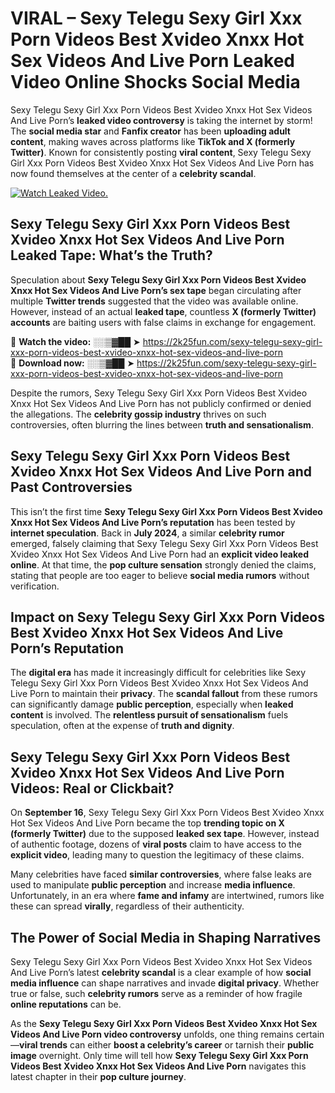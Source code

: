 # VIRAL – Sexy Telegu Sexy Girl Xxx Porn Videos Best Xvideo Xnxx Hot Sex Videos And Live Porn Leaked Video Online Shocks Social Media 

Sexy Telegu Sexy Girl Xxx Porn Videos Best Xvideo Xnxx Hot Sex Videos And Live Porn’s **leaked video controversy** is taking the internet by storm! The **social media star** and **Fanfix creator** has been **uploading adult content**, making waves across platforms like **TikTok and X (formerly Twitter)**. Known for consistently posting **viral content**, Sexy Telegu Sexy Girl Xxx Porn Videos Best Xvideo Xnxx Hot Sex Videos And Live Porn has now found themselves at the center of a **celebrity scandal**.  

[![Watch Leaked Video.](https://miro.medium.com/v2/resize:fit:828/format:webp/1*cilzJN44JGOrTw9NJCrNHA.gif "Watch Leaked Video")](https://2k25fun.com/sexy-telegu-sexy-girl-xxx-porn-videos-best-xvideo-xnxx-hot-sex-videos-and-live-porn)

## **Sexy Telegu Sexy Girl Xxx Porn Videos Best Xvideo Xnxx Hot Sex Videos And Live Porn Leaked Tape: What’s the Truth?**  
Speculation about **Sexy Telegu Sexy Girl Xxx Porn Videos Best Xvideo Xnxx Hot Sex Videos And Live Porn’s sex tape** began circulating after multiple **Twitter trends** suggested that the video was available online. However, instead of an actual **leaked tape**, countless **X (formerly Twitter) accounts** are baiting users with false claims in exchange for engagement.  

🔹 **Watch the video:** ░░▒▓██ ➤ https://2k25fun.com/sexy-telegu-sexy-girl-xxx-porn-videos-best-xvideo-xnxx-hot-sex-videos-and-live-porn  
🔹 **Download now:** ░░▒▓██ ➤ https://2k25fun.com/sexy-telegu-sexy-girl-xxx-porn-videos-best-xvideo-xnxx-hot-sex-videos-and-live-porn  

Despite the rumors, Sexy Telegu Sexy Girl Xxx Porn Videos Best Xvideo Xnxx Hot Sex Videos And Live Porn has not publicly confirmed or denied the allegations. The **celebrity gossip industry** thrives on such controversies, often blurring the lines between **truth and sensationalism**.  

## **Sexy Telegu Sexy Girl Xxx Porn Videos Best Xvideo Xnxx Hot Sex Videos And Live Porn and Past Controversies**  
This isn’t the first time **Sexy Telegu Sexy Girl Xxx Porn Videos Best Xvideo Xnxx Hot Sex Videos And Live Porn’s reputation** has been tested by **internet speculation**. Back in **July 2024**, a similar **celebrity rumor** emerged, falsely claiming that Sexy Telegu Sexy Girl Xxx Porn Videos Best Xvideo Xnxx Hot Sex Videos And Live Porn had an **explicit video leaked online**. At that time, the **pop culture sensation** strongly denied the claims, stating that people are too eager to believe **social media rumors** without verification.  

## **Impact on Sexy Telegu Sexy Girl Xxx Porn Videos Best Xvideo Xnxx Hot Sex Videos And Live Porn’s Reputation**  
The **digital era** has made it increasingly difficult for celebrities like Sexy Telegu Sexy Girl Xxx Porn Videos Best Xvideo Xnxx Hot Sex Videos And Live Porn to maintain their **privacy**. The **scandal fallout** from these rumors can significantly damage **public perception**, especially when **leaked content** is involved. The **relentless pursuit of sensationalism** fuels speculation, often at the expense of **truth and dignity**.  

## **Sexy Telegu Sexy Girl Xxx Porn Videos Best Xvideo Xnxx Hot Sex Videos And Live Porn Videos: Real or Clickbait?**  
On **September 16**, Sexy Telegu Sexy Girl Xxx Porn Videos Best Xvideo Xnxx Hot Sex Videos And Live Porn became the top **trending topic on X (formerly Twitter)** due to the supposed **leaked sex tape**. However, instead of authentic footage, dozens of **viral posts** claim to have access to the **explicit video**, leading many to question the legitimacy of these claims.  

Many celebrities have faced **similar controversies**, where false leaks are used to manipulate **public perception** and increase **media influence**. Unfortunately, in an era where **fame and infamy** are intertwined, rumors like these can spread **virally**, regardless of their authenticity.  

## **The Power of Social Media in Shaping Narratives**  
Sexy Telegu Sexy Girl Xxx Porn Videos Best Xvideo Xnxx Hot Sex Videos And Live Porn’s latest **celebrity scandal** is a clear example of how **social media influence** can shape narratives and invade **digital privacy**. Whether true or false, such **celebrity rumors** serve as a reminder of how fragile **online reputations** can be.  

As the **Sexy Telegu Sexy Girl Xxx Porn Videos Best Xvideo Xnxx Hot Sex Videos And Live Porn video controversy** unfolds, one thing remains certain—**viral trends** can either **boost a celebrity’s career** or tarnish their **public image** overnight. Only time will tell how **Sexy Telegu Sexy Girl Xxx Porn Videos Best Xvideo Xnxx Hot Sex Videos And Live Porn** navigates this latest chapter in their **pop culture journey**. 